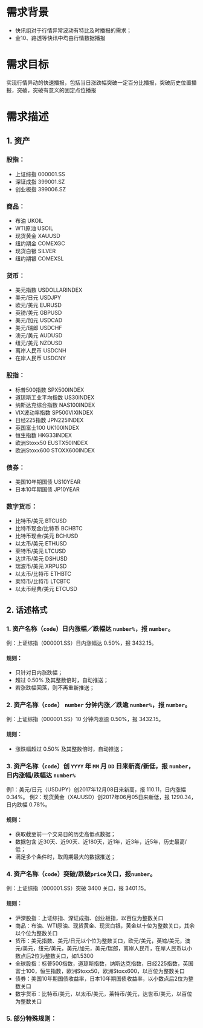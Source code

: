 # 需求背景

- 快讯组对于行情异常波动有特比及时播报的需求；
- 金10、路透等快讯中均由行情数据播报

# 需求目标

实现行情异动的快速播报，包括当日涨跌幅突破一定百分比播报，突破历史位置播报，突破，突破有意义的固定点位播报

# 需求描述

## 1. 资产

### 股指：

- 上证综指 000001.SS
- 深证成指 399001.SZ
- 创业板指 399006.SZ

### 商品：

- 布油 UKOIL
- WTI原油 USOIL
- 现货黄金 XAUUSD
- 纽约期金 COMEXGC
- 现货白银 SILVER
- 纽约期银 COMEXSL

### 货币：

- 美元指数 USDOLLARINDEX
- 美元/日元 USDJPY
- 欧元/美元 EURUSD
- 英镑/美元 GBPUSD
- 美元/加元 USDCAD
- 美元/瑞郎 USDCHF
- 澳元/美元 AUDUSD
- 纽元/美元 NZDUSD
- 离岸人民币 USDCNH
- 在岸人民币 USDCNY

### 股指：

- 标普500指数 SPX500INDEX
- 道琼斯工业平均指数 US30INDEX
- 纳斯达克综合指数 NAS100INDEX   
- VIX波动率指数 SP500VIXINDEX
- 日经225指数 JPN225INDEX
- 英国富士100 UK100INDEX
- 恒生指数 HKG33INDEX
- 欧洲Stoxx50 EUSTX50INDEX
- 欧洲Stoxx600 STOXX600INDEX

### 债券：

- 美国10年期国债 US10YEAR
- 日本10年期国债 JP10YEAR

### 数字货币：

- 比特币/美元 BTCUSD
- 比特币现金/比特币 BCHBTC
- 比特币现金/美元 BCHUSD
- 以太币/美元 ETHUSD
- 莱特币/美元 LTCUSD
- 达世币/美元 DSHUSD
- 瑞波币/美元 XRPUSD
- 以太币/比特币 ETHBTC
- 莱特币/比特币 LTCBTC
- 以太币经典/美元 ETCUSD

## 2. 话述格式

### 1. 资产名称（`code`）日内涨幅／跌幅达 `number%`，报 `number`。

例：上证综指（000001.SS）日内涨幅达 0.50%，报 3432.15。

#### 规则：

- 只针对日内涨跌幅；
- 超过 0.50% 及其整数倍时，自动推送；
- 若涨跌幅回落，则不再重新推送；

### 2. 资产名称（`code`） `number` 分钟内涨／跌逾 `number%`，报 `number`。

例：上证综指（000001.SS）10 分钟内涨逾 0.50%，报 3432.15。

#### 规则：

- 涨跌幅超过 0.50% 及其整数倍时，自动推送；

### 3. 资产名称（`code`）创 `YYYY` 年 `MM` 月 `DD` 日来新高/新低，报 `number`，日内涨幅/跌幅达 `number%`

例1：美元/日元（USDJPY）创2017年12月08日来新高，报 110.11，日内涨幅 0.34%。
例2：现货黄金（XAUUSD）创2017年06月05日来新低，报 1290.34，日内跌幅 0.78%。

#### 规则：

- 获取截至前一个交易日的历史高低点数据；
- 数据包含 近30天、近90天、近180天，近1年，近3年，近5年，历史最高/低；
- 满足多个条件时，取周期最大的数据推送；

### 4. 资产名称（`code`）突破/跌破`price`关口，报`number`。

例：上证综指（000001.SS）突破 3400 关口，报 3401.15。

#### 规则：

- 沪深股指：上证综指、深证成指、创业板指，以百位为整数关口
- 商品：布油、WTI原油、现货黄金、现货白银，黄金以十位为整数关口，其余以个位为整数关口
- 货币：美元指数、美元/日元以个位为整数关口，欧元/美元，英镑/美元，澳元/美元，纽元/美元，美元/加元，美元/瑞郎，离岸人民币，在岸人民币以小数点后2位为整数关口，如1.5300
- 全球股指：标普500指数，道琼斯指数，纳斯达克指数，日经225指数，英国富士100，恒生指数，欧洲Stoxx50，欧洲Stoxx600，以百位为整数关口
- 债券：美国10年期国债收益率，日本10年期国债收益率，以小数点后2位为整数关口
- 数字货币：比特币/美元，以太币/美元，莱特币/美元，达世币/美元，以百位为整数关口

### 5. 部分特殊规则：
